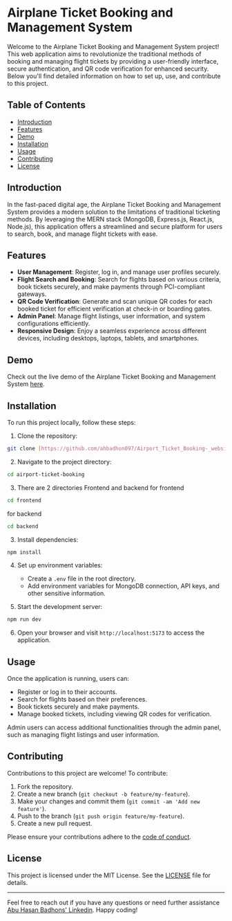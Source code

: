 # Airplane Ticket Booking and Management System

Welcome to the Airplane Ticket Booking and Management System project! This web application aims to revolutionize the traditional methods of booking and managing flight tickets by providing a user-friendly interface, secure authentication, and QR code verification for enhanced security. Below you'll find detailed information on how to set up, use, and contribute to this project.

## Table of Contents

- [Introduction](#introduction)
- [Features](#features)
- [Demo](#demo)
- [Installation](#installation)
- [Usage](#usage)
- [Contributing](#contributing)
- [License](#license)

## Introduction

In the fast-paced digital age, the Airplane Ticket Booking and Management System provides a modern solution to the limitations of traditional ticketing methods. By leveraging the MERN stack (MongoDB, Express.js, React.js, Node.js), this application offers a streamlined and secure platform for users to search, book, and manage flight tickets with ease.

## Features

- **User Management**: Register, log in, and manage user profiles securely.
- **Flight Search and Booking**: Search for flights based on various criteria, book tickets securely, and make payments through PCI-compliant gateways.
- **QR Code Verification**: Generate and scan unique QR codes for each booked ticket for efficient verification at check-in or boarding gates.
- **Admin Panel**: Manage flight listings, user information, and system configurations efficiently.
- **Responsive Design**: Enjoy a seamless experience across different devices, including desktops, laptops, tablets, and smartphones.

## Demo

Check out the live demo of the Airplane Ticket Booking and Management System [here](https://abvssystem.web.app/).

## Installation

To run this project locally, follow these steps:

1. Clone the repository:

```bash
git clone [https://github.com/ahbadhon097/Airport_Ticket_Booking-_website.git]
```

2. Navigate to the project directory:

```bash
cd airport-ticket-booking
```

3. There are 2 directories Frontend and backend
for frontend
```bash
cd frontend
```

for backend
```bash
cd backend
```

3. Install dependencies:

```bash
npm install
```

4. Set up environment variables:
   - Create a `.env` file in the root directory.
   - Add environment variables for MongoDB connection, API keys, and other sensitive information.

5. Start the development server:

```bash
npm run dev
```

6. Open your browser and visit `http://localhost:5173` to access the application.

## Usage

Once the application is running, users can:

- Register or log in to their accounts.
- Search for flights based on their preferences.
- Book tickets securely and make payments.
- Manage booked tickets, including viewing QR codes for verification.

Admin users can access additional functionalities through the admin panel, such as managing flight listings and user information.

## Contributing

Contributions to this project are welcome! To contribute:

1. Fork the repository.
2. Create a new branch (`git checkout -b feature/my-feature`).
3. Make your changes and commit them (`git commit -am 'Add new feature'`).
4. Push to the branch (`git push origin feature/my-feature`).
5. Create a new pull request.

Please ensure your contributions adhere to the [code of conduct](CODE_OF_CONDUCT.md).

## License

This project is licensed under the MIT License. See the [LICENSE](LICENSE) file for details.

---

Feel free to reach out if you have any questions or need further assistance [Abu Hasan Badhons' Linkedin](https://www.linkedin.com/in/abuhasan-1997ce/). Happy coding!
